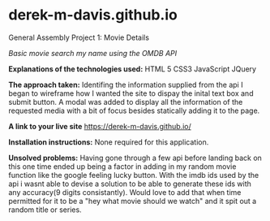 # derek-m-davis.github.io
General Assembly Project 1: Movie Details

*Basic movie search my name using the OMDB API*

**Explanations of the technologies used:** 
HTML 5
CSS3
JavaScript
JQuery

**The approach taken:**
Identifing the information supplied from the api I began to wireframe how I wanted the site to dispay the inital text box and submit button. A modal was added to display all the information of the requested media with a bit of focus besides statically adding it to the page.

**A link to your live site**
https://derek-m-davis.github.io/

**Installation instructions:**
None required for this application.

**Unsolved problems:**
Having gone through a few api before landing back on this one time ended up being a factor in adding in my random movie function like the google feeling lucky button. With the imdb ids used by the api i wasnt able to devise a solution to be able to generate these ids with any accuracy(9 digits consistantly). Would love to add that when time permitted for it to be a "hey what movie should we watch" and it spit out a random title or series.
